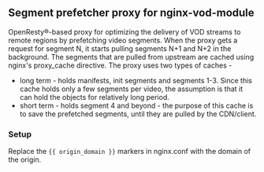 ## Segment prefetcher proxy for nginx-vod-module

OpenResty®-based proxy for optimizing the delivery of VOD streams to remote regions by prefetching video segments.
When the proxy gets a request for segment N, it starts pulling segments N+1 and N+2 in the background.
The segments that are pulled from upstream are cached using nginx's proxy_cache directive.
The proxy uses two types of caches -
* long term - holds manifests, init segments and segments 1-3. Since this cache holds only a few segments per video,
    the assumption is that it can hold the objects for relatively long period.
* short term - holds segment 4 and beyond - the purpose of this cache is to save the prefetched segments,
    until they are pulled by the CDN/client.

### Setup

Replace the `{{ origin_domain }}` markers in nginx.conf with the domain of the origin.
